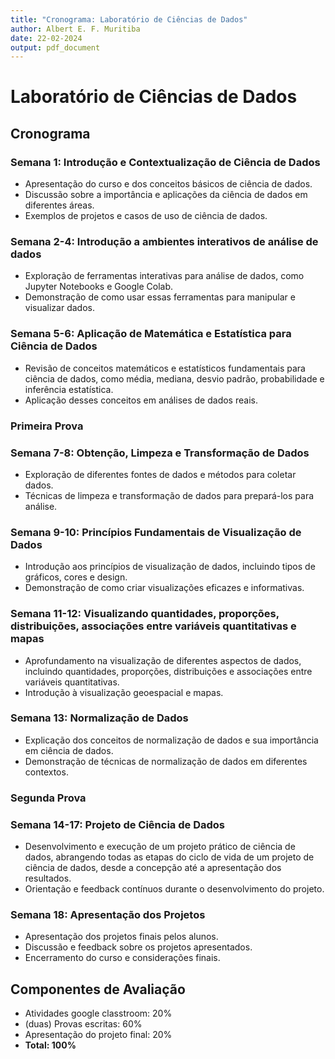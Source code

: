 ```yaml
---
title: "Cronograma: Laboratório de Ciências de Dados"
author: Albert E. F. Muritiba
date: 22-02-2024
output: pdf_document
---
```


# Laboratório de Ciências de Dados

## Cronograma


### Semana 1: Introdução e Contextualização de Ciência de Dados

- Apresentação do curso e dos conceitos básicos de ciência de dados.
- Discussão sobre a importância e aplicações da ciência de dados em diferentes áreas.
- Exemplos de projetos e casos de uso de ciência de dados.



### Semana 2-4: Introdução a ambientes interativos de análise de dados

- Exploração de ferramentas interativas para análise de dados, como Jupyter Notebooks e Google Colab.
- Demonstração de como usar essas ferramentas para manipular e visualizar dados.



### Semana 5-6: Aplicação de Matemática e Estatística para Ciência de Dados

- Revisão de conceitos matemáticos e estatísticos fundamentais para ciência de dados, como média, mediana, desvio padrão, probabilidade e inferência estatística.
- Aplicação desses conceitos em análises de dados reais.



### Primeira Prova



### Semana 7-8: Obtenção, Limpeza e Transformação de Dados

- Exploração de diferentes fontes de dados e métodos para coletar dados.
- Técnicas de limpeza e transformação de dados para prepará-los para análise.



### Semana 9-10: Princípios Fundamentais de Visualização de Dados

- Introdução aos princípios de visualização de dados, incluindo tipos de gráficos, cores e design.
- Demonstração de como criar visualizações eficazes e informativas.



### Semana 11-12: Visualizando quantidades, proporções, distribuições, associações entre variáveis quantitativas e mapas

- Aprofundamento na visualização de diferentes aspectos de dados, incluindo quantidades, proporções, distribuições e associações entre variáveis quantitativas.
- Introdução à visualização geoespacial e mapas.



### Semana 13: Normalização de Dados

- Explicação dos conceitos de normalização de dados e sua importância em ciência de dados.
- Demonstração de técnicas de normalização de dados em diferentes contextos.



### Segunda Prova



### Semana 14-17: Projeto de Ciência de Dados

- Desenvolvimento e execução de um projeto prático de ciência de dados, abrangendo todas as etapas do ciclo de vida de um projeto de ciência de dados, desde a concepção até a apresentação dos resultados.
- Orientação e feedback contínuos durante o desenvolvimento do projeto.



### Semana 18: Apresentação dos Projetos

- Apresentação dos projetos finais pelos alunos.
- Discussão e feedback sobre os projetos apresentados.
- Encerramento do curso e considerações finais.



## Componentes de Avaliação

- Atividades google classtroom: 20%
- (duas) Provas escritas: 60%
- Apresentação do projeto final: 20%
- **Total: 100%**